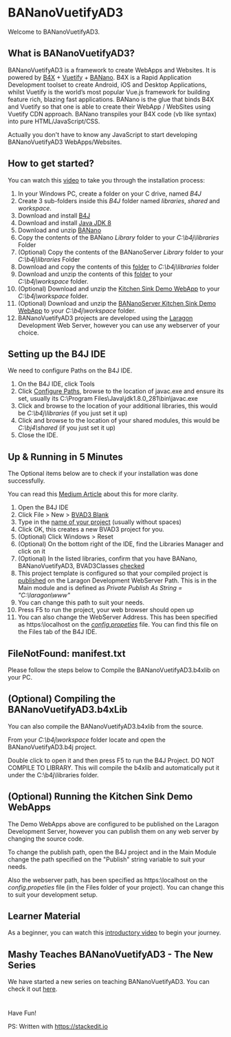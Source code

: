 # BANanoVuetifyAD3

Welcome to BANanoVuetifyAD3.

## What is BANanoVuetifyAD3?

BANanoVuetifyAD3 is a framework to create WebApps and Websites. It is powered by [B4X](https://www.b4x.com/) + [Vuetify](https://vuetifyjs.com/en/) + [BANano](https://www.b4x.com/android/forum/threads/banano-website-app-pwa-library-with-abstract-designer-support.99740/#content). B4X is a Rapid Application Development toolset to create Android, iOS and Desktop Applications, whilst Vuetify is the world’s most popular Vue.js framework for building feature rich, blazing fast applications. BANano is the glue that binds B4X and Vuetify so that one is able to create their WebApp / WebSites using Vuetify CDN approach. BANano transpiles your B4X code (vb like syntax) into pure HTML/JavaScript/CSS.

Actually you don't have to know any JavaScript to start developing BANanoVuetifyAD3 WebApps/Websites.

## How to get started?

You can watch this [video](https://youtu.be/jKG2HUO4YdA) to take you through the installation process:

1. In your Windows PC, create a folder on your C drive, named *B4J*
2. Create 3 sub-folders inside this *B4J* folder named *libraries*, *shared* and *workspace*.
3. Download and install [B4J](https://www.b4x.com/b4j.html)
4. Download and install [Java JDK 8](https://www.oracle.com/java/technologies/downloads/#java8)
5. Download and unzip [BANano](https://www.b4x.com/android/forum/threads/banano-website-app-pwa-library-with-abstract-designer-support.99740/#post-627764)
6. Copy the contents of the BANano *Library* folder to your *C:\b4j\libraries* Folder
7. (Optional) Copy the contents of the BANanoServer *Library* folder to your *C:\b4j\libraries* Folder
8. Download and copy the contents of this [folder](https://github.com/Mashiane/BANanoVuetifyAD3/tree/main/External%20Libraries) to *C:\b4j\libraries* folder
9. Download and unzip the contents of this [folder](https://github.com/Mashiane/BANanoVuetifyAD3/tree/main/Library) to your *C:\b4j\workspace* folder.
10. (Optional) Download and unzip the [Kitchen Sink Demo WebApp](https://github.com/Mashiane/BANanoVuetifyAD3/blob/main/BVAD3KitchenSink.zip) to your *C:\b4j\workspace* folder.
11. (Optional) Download and unzip the [BANanoServer Kitchen Sink Demo WebApp](https://github.com/Mashiane/BANanoVuetifyAD3/blob/main/BVAD3Server.zip) to your *C:\b4j\workspace* folder.
12. BANanoVuetifyAD3 projects are developed using the [Laragon](https://laragon.org/download/) Development Web Server, however you can use any webserver of your choice.

## Setting up the B4J IDE

We need to configure Paths on the B4J IDE.

1. On the B4J IDE, click Tools
2. Click [Configure Paths](https://github.com/Mashiane/BANanoVuetifyAD3/blob/main/PathsConfiguration.jpg), browse to the location of javac.exe and ensure its set, usually its C:\Program Files\Java\jdk1.8.0_281\bin\javac.exe
3. Click and browse to the location of your additional libraries, this would be *C:\b4j\libraries* (if you just set it up)
4. Click and browse to the location of your shared modules, this would be *C:\bj4\shared* (if you just set it up)
5. Close the IDE.

## Up & Running in 5 Minutes

The Optional items below are to check if your installation was done successfully.

You can read this [Medium Article](https://mbanga-anele.medium.com/up-running-with-vuetify-in-5-minutes-using-bananovuetifyad3-badde1c6b79b) about this for more clarity.

1. Open the B4J IDE
2. Click File > New > [BVAD3 Blank](https://github.com/Mashiane/BANanoVuetifyAD3/blob/main/BVAD3Blank.jpg)
3. Type in the [name of your project](https://github.com/Mashiane/BANanoVuetifyAD3/blob/main/EnterProjectName.jpg) (usually without spaces)
4. Click OK, this creates a new BVAD3 project for you.
5. (Optional) Click Windows > Reset
6. (Optional) On the bottom right of the IDE, find the Libraries Manager and click on it
7. (Optional) In the listed libraries, confirm that you have BANano, BANanoVuetifyAD3, BVAD3Classes [checked](https://github.com/Mashiane/BANanoVuetifyAD3/blob/main/LibrariesManager.jpg)
8. This project template is configured so that your compiled project is [published](https://github.com/Mashiane/BANanoVuetifyAD3/blob/main/PublishPath.jpg) on the Laragon Development WebServer Path. This is in the Main module and is defined as *Private Publish As String = "C:\laragon\www"*
9. You can change this path to suit your needs.
10. Press F5 to run the project, your web browser should open up
11. You can also change the WebServer Address. This has been specified as https:\\localhost on the *[config.propeties](https://github.com/Mashiane/BANanoVuetifyAD3/blob/main/FilesManager.jpg)* file. You can find this file on the Files tab of the B4J IDE.

## FileNotFound: manifest.txt

Please follow the steps below to Compile the BANanoVuetifyAD3.b4xlib on your PC.

## (Optional) Compiling the BANanoVuetifyAD3.b4xLib

You can also compile the BANanoVuetifyAD3.b4xlib from the source.

From your *C:\b4j\workspace* folder locate and open the BANanoVuetifyAD3.b4j project.

Double click to open it and then press F5 to run the B4J Project. DO NOT COMPILE TO LIBRARY. This will compile the b4xlib and automatically put it under the C:\b4j\libraries folder.

## (Optional) Running the Kitchen Sink Demo WebApps

The Demo WebApps above are configured to be published on the Laragon Development Server, however you can publish them on any web server by changing the source code.

To change the publish path, open the B4J project and in the Main Module change the path specified on the "Publish" string variable to suit your  needs.

Also the webserver path, has been specified as https:\\localhost on the *config.propeties* file (in the Files folder of your project). You can change this to suit your development setup.

## Learner Material

As a beginner, you can watch this [introductory video](https://youtu.be/QQzPrfX1lQo) to begin your journey.

## Mashy Teaches BANanoVuetifyAD3 - The New Series

We have started a new series on teaching BANanoVuetifyAD3. You can check it out [here](https://www.b4x.com/android/forum/threads/mashy-teaches-webapp-website-development-with-bananovuetifyad3-the-new-series.132305/#content).

# 

Have Fun!

PS: Written with https://stackedit.io
